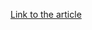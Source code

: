[Link to the article](https://www.wired.com/images_blogs/threatlevel/2010/11/w32_stuxnet_dossier.pdf)
